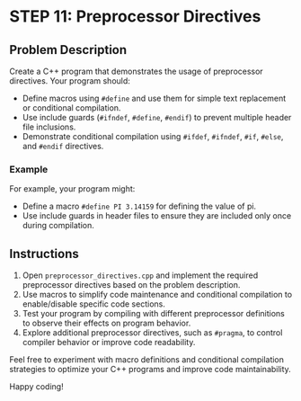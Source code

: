 # STEP 11: Preprocessor Directives

## Problem Description

Create a C++ program that demonstrates the usage of preprocessor directives. Your program should:

- Define macros using `#define` and use them for simple text replacement or conditional compilation.
- Use include guards (`#ifndef`, `#define`, `#endif`) to prevent multiple header file inclusions.
- Demonstrate conditional compilation using `#ifdef`, `#ifndef`, `#if`, `#else`, and `#endif` directives.

### Example

For example, your program might:
- Define a macro `#define PI 3.14159` for defining the value of pi.
- Use include guards in header files to ensure they are included only once during compilation.

## Instructions

1. Open `preprocessor_directives.cpp` and implement the required preprocessor directives based on the problem description.
2. Use macros to simplify code maintenance and conditional compilation to enable/disable specific code sections.
3. Test your program by compiling with different preprocessor definitions to observe their effects on program behavior.
4. Explore additional preprocessor directives, such as `#pragma`, to control compiler behavior or improve code readability.

Feel free to experiment with macro definitions and conditional compilation strategies to optimize your C++ programs and improve code maintainability.

Happy coding!
